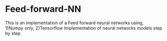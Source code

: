 # Feed-forward-NN
This is an implementation of a Feed forward neural networks using, 1)Numpy only, 2)Tensorflow 
Implementation of neural networks models step by step
